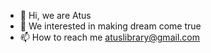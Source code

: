- 👋 Hi, we are Atus 
- 👀 We interested in making dream come true
- 📫 How to reach me atuslibrary@gmail.com

<!---
Diatus/Diatus is a ✨ special ✨ repository because its `README.md` (this file) appears on your GitHub profile.
You can click the Preview link to take a look at your changes.
--->

